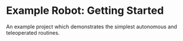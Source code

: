 #   Example Robot: Getting Started

An example project which demonstrates the simplest autonomous and teleoperated routines.